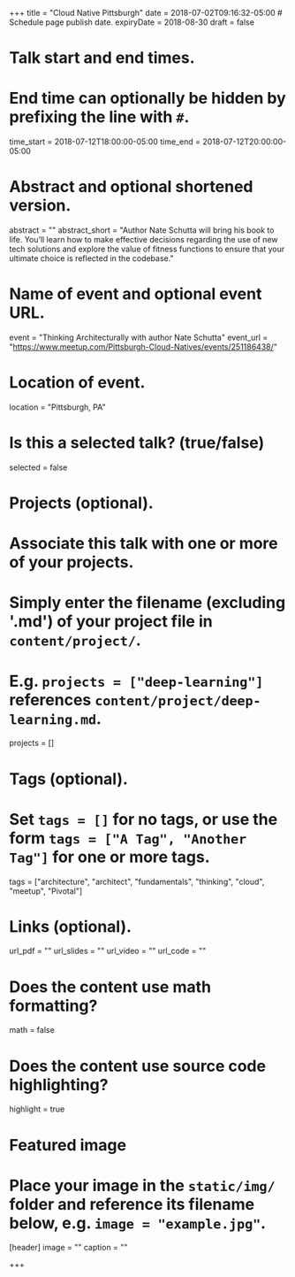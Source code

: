 +++
title = "Cloud Native Pittsburgh"
date = 2018-07-02T09:16:32-05:00  # Schedule page publish date.
expiryDate = 2018-08-30
draft = false

# Talk start and end times.
#   End time can optionally be hidden by prefixing the line with `#`.
time_start = 2018-07-12T18:00:00-05:00
time_end = 2018-07-12T20:00:00-05:00

# Abstract and optional shortened version.
abstract = ""
abstract_short = "Author Nate Schutta will bring his book to life. You’ll learn how to make effective decisions regarding the use of new tech solutions and explore the value of fitness functions to ensure that your ultimate choice is reflected in the codebase."

# Name of event and optional event URL.
event = "Thinking Architecturally with author Nate Schutta"
event_url = "https://www.meetup.com/Pittsburgh-Cloud-Natives/events/251186438/"

# Location of event.
location = "Pittsburgh, PA"

# Is this a selected talk? (true/false)
selected = false

# Projects (optional).
#   Associate this talk with one or more of your projects.
#   Simply enter the filename (excluding '.md') of your project file in `content/project/`.
#   E.g. `projects = ["deep-learning"]` references `content/project/deep-learning.md`.
projects = []

# Tags (optional).
#   Set `tags = []` for no tags, or use the form `tags = ["A Tag", "Another Tag"]` for one or more tags.
tags = ["architecture", "architect", "fundamentals", "thinking", "cloud", "meetup", "Pivotal"]

# Links (optional).
url_pdf = ""
url_slides = ""
url_video = ""
url_code = ""

# Does the content use math formatting?
math = false

# Does the content use source code highlighting?
highlight = true

# Featured image
# Place your image in the `static/img/` folder and reference its filename below, e.g. `image = "example.jpg"`.
[header]
image = ""
caption = ""

+++
